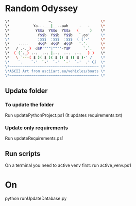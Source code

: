 # Random Odyssey

```bash
\*                  ~.				        \*
\*           Ya...___|__..aab     .   .		\*
\*            Y$$a  Y$$o  Y$$a   (     )	\*
\*             Y$$b  Y$$b  Y$$b   `.oo'		\*
\*             :$$$  :$$$  :$$$  ( (`-'		\*
\*    .---.    d$$P  d$$P  d$$P   `.`.		\*
\*   / .-._)  d$P'"""|"""'-Y$P      `.`.	\*
\*  ( (`._) .-.  .-. |.-.  .-.  .-.   ) )	\*
\*   \ `---( $ )( $ )( $ )( $ )( $ )-' /	\*
\*    `.    `-'  `-'  `-'  `-'  `-'  .' CJ	\*
\*~~~~~~~~~~~~~~~~~~~~~~~~~~~~~~~~~~~~~~~~~	\*
\*ASCII Art from asciiart.eu/vehicles/boats	\*
\*~~~~~~~~~~~~~~~~~~~~~~~~~~~~~~~~~~~~~~~~~	\*
```
## Update folder

### To update the folder
Run updatePythonProject.ps1
(It updates requirements.txt)

### Update only requirements
Run updateRequirements.ps1

## Run scripts
On a terminal you need to active venv first:
run active_venv.ps1

# On 
python runUpdateDatabase.py